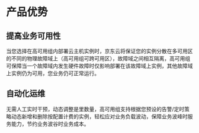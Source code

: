 # 产品优势

## 提高业务可用性
当您选择在高可用组内部署云主机实例时，京东云将保证您的实例分散在多可用区的不同的物理故障域上（高可用组可跨可用区），故障域之间相互隔离，高可用组可保障当一个故障域内发生硬件故障时仅影响部署在该故障域上实例，其他故障域上实例仍为可用，您业务仍可正常运行。

## 自动化运维

无需人工实时干预，动态调整是里数量，高可用组支持根据您预设的告警/定时策略动态新增和删除按配置计费的实例，轻松应对业务负载波动，保障业务波峰时服务能力，节约业务波谷时业务成本。







